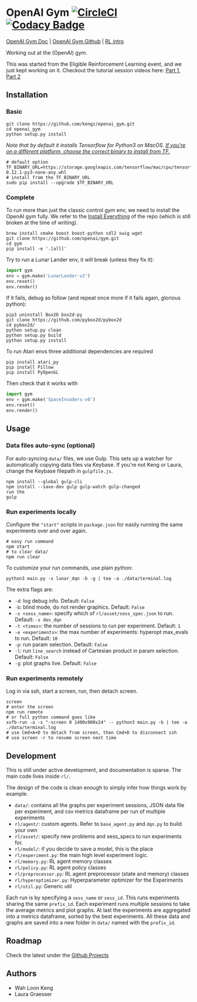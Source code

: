 # OpenAI Gym [![CircleCI](https://circleci.com/gh/kengz/openai_gym.svg?style=shield)](https://circleci.com/gh/kengz/openai_gym) [![Codacy Badge](https://api.codacy.com/project/badge/Grade/a0e6bbbb6c4845ccaab2db9aecfecbb0)](https://www.codacy.com/app/kengzwl/openai_gym?utm_source=github.com&amp;utm_medium=referral&amp;utm_content=kengz/openai_gym&amp;utm_campaign=Badge_Grade)

[OpenAI Gym Doc](https://gym.openai.com/docs) | [OpenAI Gym Github](https://github.com/openai/gym) | [RL intro](https://gym.openai.com/docs/rl)

Working out at the (OpenAI) gym.

This was started from the Eligible Reinforcement Learning event, and we just kept working on it. Checkout the tutorial session videos here: [Part 1](https://youtu.be/qBhLoeijgtA), [Part 2](https://youtu.be/wNSlZJGdodE)


## Installation

### Basic

```shell
git clone https://github.com/kengz/openai_gym.git
cd openai_gym
python setup.py install
```

*Note that by default it installs Tensorflow for Python3 on MacOS. [If you're on a different platform, choose the correct binary to install from TF.](https://www.tensorflow.org/get_started/os_setup#pip_installation)*

```shell
# default option
TF_BINARY_URL=https://storage.googleapis.com/tensorflow/mac/cpu/tensorflow-0.12.1-py3-none-any.whl
# install from the TF_BINARY_URL
sudo pip install --upgrade $TF_BINARY_URL
```

### Complete

To run more than just the classic control gym env, we need to install the OpenAI gym fully. We refer to the [Install Everything](https://github.com/openai/gym#installing-everything) of the repo (which is still broken at the time of writing).

```shell
brew install cmake boost boost-python sdl2 swig wget
git clone https://github.com/openai/gym.git
cd gym
pip install -e '.[all]'
```

Try to run a Lunar Lander env, it will break (unless they fix it):
```python
import gym
env = gym.make('LunarLander-v2')
env.reset()
env.render()
```

If it fails, debug as follow (and repeat once more if it fails again, glorious python):

```shell
pip3 uninstall Box2D box2d-py
git clone https://github.com/pybox2d/pybox2d
cd pybox2d/
python setup.py clean
python setup.py build
python setup.py install
```

To run Atari envs three additional dependencies are required

```shell
pip install atari_py
pip install Pillow
pip install PyOpenGL
```

Then check that it works with
```python
import gym
env = gym.make('SpaceInvaders-v0')
env.reset()
env.render()
```

## Usage

### Data files auto-sync (optional)

For auto-syncing `data/` files, we use Gulp. This sets up a watcher for automatically copying data files via Keybase. If you're not Keng or Laura, change the Keybase filepath in `gulpfile.js`.

```shell
npm install --global gulp-cli
npm install --save-dev gulp gulp-watch gulp-changed
run the
gulp
```

### Run experiments locally

Configure the `"start"` scripts in `package.json` for easily running the same experiments over and over again.

```shell
# easy run command
npm start
# to clear data/
npm run clear
```

To customize your run commands, use plain python:

```shell
python3 main.py -s lunar_dqn -b -g | tee -a ./data/terminal.log
```

The extra flags are:

- `-d`: log debug info. Default: `False`
- `-b`: blind mode, do not render graphics. Default: `False`
- `-s <sess_name>`: specify which of `rl/asset/sess_spec.json` to run. Default: `-s dev_dqn`
- `-t <times>`: the number of sessions to run per experiment. Default: `1`
- `-e <experiments>`: the max number of experiments: hyperopt max_evals to run. Default: `10`
- `-p`: run param selection. Default: `False`
- `-l`: run `line_search` instead of Cartesian product in param selection. Default: `False`
- `-g`: plot graphs live. Default: `False`


### Run experiments remotely

Log in via ssh, start a screen, run, then detach screen.

```shell
screen
# enter the screen
npm run remote
# or full python command goes like
xvfb-run -a -s "-screen 0 1400x900x24" -- python3 main.py -b | tee -a ./data/terminal.log
# use Cmd+A+D to detach from screen, then Cmd+D to disconnect ssh
# use screen -r to resume screen next time
```


## Development

This is still under active development, and documentation is sparse. The main code lives inside `rl/`.

The design of the code is clean enough to simply infer how things work by example.

- `data/`: contains all the graphs per experiment sessions, JSON data file per experiment, and csv metrics dataframe per run of multiple experiments
- `rl/agent/`: custom agents. Refer to `base_agent.py` and `dqn.py` to build your own
- `rl/asset/`: specify new problems and sess_specs to run experiments for.
- `rl/model/`: if you decide to save a model, this is the place
- `rl/experiment.py`: the main high level experiment logic.
- `rl/memory.py`: RL agent memory classes
- `rl/policy.py`: RL agent policy classes
- `rl/preprocessor.py`: RL agent preprocessor (state and memory) classes
- `rl/hyperoptimizer.py`: Hyperparameter optimizer for the Experiments
- `rl/util.py`: Generic util

Each run is by specifying a `sess_name` or `sess_id`. This runs experiments sharing the same `prefix_id`. Each experiment runs multiple sessions to take the average metrics and plot graphs. At last the experiments are aggregated into a metrics dataframe, sorted by the best experiments. All these data and graphs are saved into a new folder in `data/` named with the `prefix_id`.


## Roadmap

Check the latest under the [Github Projects](https://github.com/kengz/openai_gym/projects)

## Authors

- Wah Loon Keng
- Laura Graesser
